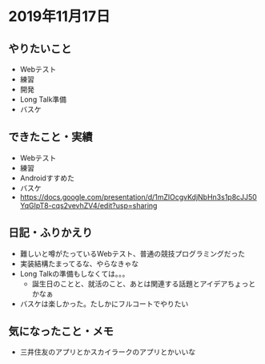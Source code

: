 # 2019年11月17日

## やりたいこと

- Webテスト
- 練習
- 開発
- Long Talk準備
- バスケ

## できたこと・実績

- Webテスト
- 練習
- Androidすすめた
- バスケ
- https://docs.google.com/presentation/d/1mZlOcgvKdjNbHn3s1p8cJJ50YqGIpT8-cqs2vevhZV4/edit?usp=sharing

## 日記・ふりかえり

- 難しいと噂がたっているWebテスト、普通の競技プログラミングだった
- 実装結構たまってるな、やらなきゃな
- Long Talkの準備もしなくては。。。
  - 誕生日のことと、就活のこと、あとは関連する話題とアイデアちょっとかなぁ
- バスケは楽しかった。たしかにフルコートでやりたい

## 気になったこと・メモ

- 三井住友のアプリとかスカイラークのアプリとかいいな
